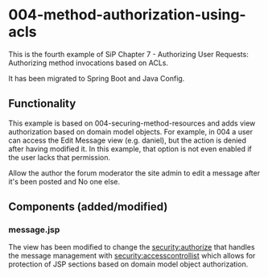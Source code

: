 # 004-method-authorization-using-acls

This is the fourth example of SiP Chapter 7 - Authorizing User Requests:
    Authorizing method invocations based on ACLs.
    
It has been migrated to Spring Boot and Java Config.

## Functionality
This example is based on 004-securing-method-resources and adds view authorization based on domain model objects. For example, in 004 a user can access the Edit Message view (e.g. daniel), but the action is denied after having modified it. In this example, that option is not even enabled if the user lacks that permission.

Allow
    the author
    the forum moderator
    the site admin       to edit a message after it's been posted
and
    No one else.


## Components (added/modified)

### message.jsp
The view has been modified to change the <security:authorize> that handles the message management with <security:accesscontrollist> which allows for protection of JSP sections based on domain model object authorization.
